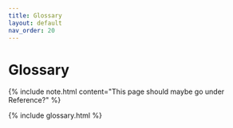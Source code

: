 ```yaml
---
title: Glossary
layout: default
nav_order: 20
---
```


# Glossary

{% include note.html content="This page should maybe go under Reference?" %}

{% include glossary.html %}